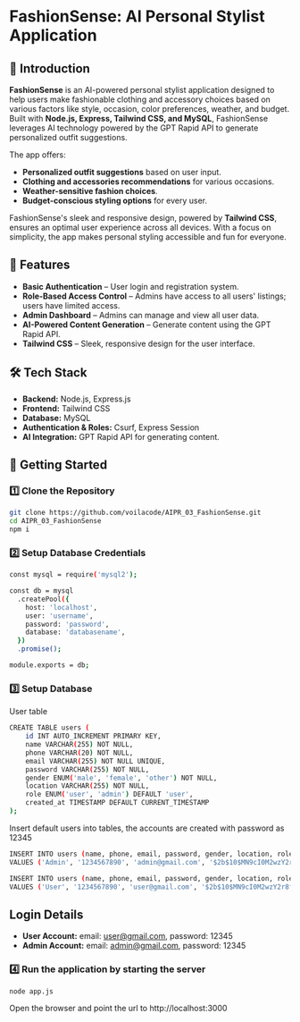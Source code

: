 # FashionSense: AI Personal Stylist Application

## 🚀 Introduction

**FashionSense** is an AI-powered personal stylist application designed to help users make fashionable clothing and accessory choices based on various factors like style, occasion, color preferences, weather, and budget. Built with **Node.js, Express, Tailwind CSS, and MySQL**, FashionSense leverages AI technology powered by the GPT Rapid API to generate personalized outfit suggestions.

The app offers:

- **Personalized outfit suggestions** based on user input.
- **Clothing and accessories recommendations** for various occasions.
- **Weather-sensitive fashion choices**.
- **Budget-conscious styling options** for every user.

FashionSense's sleek and responsive design, powered by **Tailwind CSS**, ensures an optimal user experience across all devices. With a focus on simplicity, the app makes personal styling accessible and fun for everyone.

## 🎯 Features

- **Basic Authentication** – User login and registration system.
- **Role-Based Access Control** – Admins have access to all users' listings; users have limited access.
- **Admin Dashboard** – Admins can manage and view all user data.
- **AI-Powered Content Generation** – Generate content using the GPT Rapid API.
- **Tailwind CSS** – Sleek, responsive design for the user interface.

## 🛠️ Tech Stack

- **Backend:** Node.js, Express.js
- **Frontend:** Tailwind CSS
- **Database:** MySQL
- **Authentication & Roles:** Csurf, Express Session
- **AI Integration:** GPT Rapid API for generating content.

## 🚀 Getting Started

### 1️⃣ Clone the Repository

```bash
git clone https://github.com/voilacode/AIPR_03_FashionSense.git
cd AIPR_03_FashionSense
npm i
```

### 2️⃣ Setup Database Credentials

```sh
const mysql = require('mysql2');

const db = mysql
  .createPool({
    host: 'localhost',
    user: 'username',
    password: 'password',
    database: 'databasename',
  })
  .promise();

module.exports = db;
```

### 3️⃣ Setup Database

User table

```sh
CREATE TABLE users (
    id INT AUTO_INCREMENT PRIMARY KEY,
    name VARCHAR(255) NOT NULL,
    phone VARCHAR(20) NOT NULL,
    email VARCHAR(255) NOT NULL UNIQUE,
    password VARCHAR(255) NOT NULL,
    gender ENUM('male', 'female', 'other') NOT NULL,
    location VARCHAR(255) NOT NULL,
    role ENUM('user', 'admin') DEFAULT 'user',
    created_at TIMESTAMP DEFAULT CURRENT_TIMESTAMP
);
```

Insert default users into tables, the accounts are created with password as 12345

```sh
INSERT INTO users (name, phone, email, password, gender, location, role)
VALUES ('Admin', '1234567890', 'admin@gmail.com', '$2b$10$MN9cI0M2wzY2r8fJ6xazlOqKWgdPGBsNUWEZqtqBcyIb01fXs.WGW', 'male', 'Admin Location', 'admin');

INSERT INTO users (name, phone, email, password, gender, location, role)
VALUES ('User', '1234567890', 'user@gmail.com', '$2b$10$MN9cI0M2wzY2r8fJ6xazlOqKWgdPGBsNUWEZqtqBcyIb01fXs.WGW', 'male', 'User Location', 'user');
```

## Login Details

- **User Account:** email: user@gmail.com, password: 12345
- **Admin Account:** email: admin@gmail.com, password: 12345

### 4️⃣ Run the application by starting the server

```sh
node app.js
```

Open the browser and point the url to http://localhost:3000
